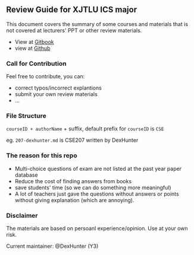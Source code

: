 ## Review Guide for XJTLU ICS major 

This document covers the summary of some courses and materials that is not covered at lecturers' PPT or other review materials.

* View at [Gitbook](https://www.gitbook.com/book/xjtlu-lug/ics-notes/details)
* view at [Github](https://github.com/xjtlu-lug/ics-notes)

### Call for Contribution

Feel free to contribute, you can:
* correct typos/incorrect explantions 
* submit your own review materials 
* ...

### File Structure

`courseID + authorName` + suffix, default prefix for `courseID` is `CSE`

eg. `207-dexhunter.md` is CSE207 written by DexHunter

### The reason for this repo
* Multi-choice questions of exam are not listed at the past year paper database
* Reduce the cost of finding answers from books
* save students' time (so we can do something more meaningful)
* A lot of teachers just gave the questions without answers or points without giving explanation (which are annoying).

### Disclaimer

The materials are based on persoanl experience/opinion. Use at your own risk.

Current maintainer:
@DexHunter (Y3)

